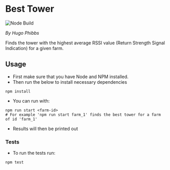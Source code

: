 # Best Tower

![Node Build](https://github.com/HugoPhibbs/best-tower/actions/workflows/node.js.yml/badge.svg)

*By Hugo Phibbs* 

Finds the tower with the highest average RSSI value (Return Strength Signal Indication) for a given farm.

## Usage
* First make sure that you have Node and NPM installed.
* Then run the below to install necessary dependencies
```shell
npm install
```
* You can run with:
```shell
npm run start <farm-id>
# For example 'npm run start farm_1' finds the best tower for a farm of id 'farm_1'
```
* Results will then be printed out

### Tests
* To run the tests run:
```shell
npm test
```